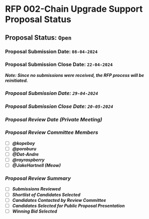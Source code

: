 # RFP 002-Chain Upgrade Support Proposal Status

## Proposal Status: `Open`

### Proposal Submission Date: `08-04-2024`

### Proposal Submission Close Date: `22-04-2024`

<i><b>Note: <b>Since no submissions were received, the RFP process will be reinitiated. <i>

### Proposal Submission Date: `29-04-2024`

### Proposal Submission Close Date: `20-05-2024`

### Proposal Review Date (Private Meeting)

### Proposal Review Committee Members

- [ ] @kopeboy
- [ ] @poroburu
- [ ] @Dat-Andre
- [ ] @rayraspberry
- [ ] @JakeHartnell (Meow)

### Proposal Review Summary

- [ ] Submissions Reviewed
- [ ] Shortlist of Candidates Selected
- [ ] Candidates Contacted by Review Committee
- [ ] Candidates Selected for Public Proposal Presentation
- [ ] Winning Bid Selected
